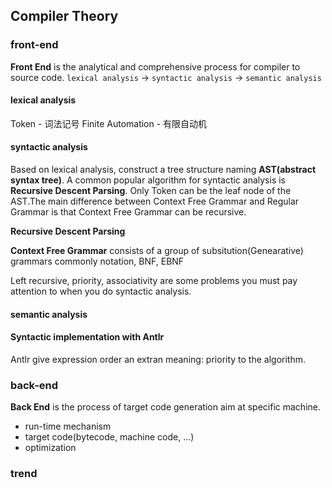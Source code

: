 ## Compiler Theory

### front-end
**Front End** is the analytical and comprehensive process for compiler to source code.
`lexical analysis` -> `syntactic analysis` -> `semantic analysis`

#### lexical analysis
Token - 词法记号
Finite Automation - 有限自动机

#### syntactic analysis
Based on lexical analysis, construct a tree structure naming **AST(abstract syntax tree)**.
A common popular algorithm for syntactic analysis is **Recursive Descent Parsing**. Only Token can be the leaf node of the AST.The main difference between Context Free Grammar and Regular Grammar is that Context Free Grammar can be recursive.

**Recursive Descent Parsing**

**Context Free Grammar** consists of a group of subsitution(Genearative) grammars
commonly notation, BNF, EBNF


Left recursive, priority, associativity are some problems you must pay attention to when you do syntactic analysis.

#### semantic analysis

#### Syntactic implementation with Antlr
Antlr give expression order an extran meaning: priority to the algorithm.


### back-end
**Back End** is the process of target code generation aim at specific machine.

* run-time mechanism
* target code(bytecode, machine code, ...)
* optimization

### trend